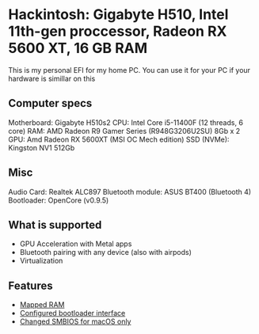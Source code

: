 # Hackintosh: Gigabyte H510, Intel 11th-gen proccessor, Radeon RX 5600 XT, 16 GB RAM

This is my personal EFI for my home PC. You can use it for your PC if your hardware is simillar on this 

## Computer specs
Motherboard: Gigabyte H510s2
CPU: Intel Core i5-11400F (12 threads, 6 core)
RAM: AMD Radeon R9 Gamer Series (R948G3206U2SU) 8Gb x 2
GPU: Amd Radeon RX 5600XT (MSI OC Mech edition)
SSD (NVMe): Kingston NV1 512Gb

## Misc
Audio Card: Realtek ALC897
Bluetooth module: ASUS BT400 (Bluetooth 4)
Bootloader: OpenCore (v0.9.5)


## What is supported
* GPU Acceleration with Metal apps
* Bluetooth pairing with any device (also with airpods)
* Virtualization


## Features
* [Mapped RAM](https://dortania.github.io/OpenCore-Post-Install/universal/memory.html#mapping-our-memory)
* [Configured bootloader interface](https://dortania.github.io/OpenCore-Post-Install/cosmetic/gui.html#setting-up-opencore-s-gui)
* [Changed SMBIOS for macOS only](https://www.reddit.com/r/hackintosh/comments/lnh66w/windows_through_opencore_shows_as_macpro/)